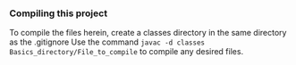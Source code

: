 ### Compiling this project

To compile the files herein, create a classes directory in the same directory as the .gitignore
Use the command ```javac -d classes Basics_directory/File_to_compile``` to compile any desired files.